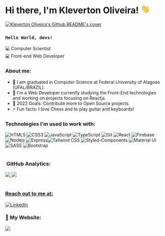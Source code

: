 # Hi there, I'm Kleverton Oliveira! <img alt = gif src ="hand-waving.gif" width= "30"/>

<a href="https://github.com/KlevertonOliveira"><img src="https://media-exp2.licdn.com/dms/image/C4D16AQFv2Zzu4dPhdw/profile-displaybackgroundimage-shrink_200_800/0/1655292265818?e=1660780800&v=beta&t=B_aMBsi9BU7i4kjh3ilJl1bH0lsicx1OUIxLT7T1KYY" alt="Kleverton Oliveira's Github README's cover" title="Kleverton Oliveira's Github README"></a>

### <code>Hello World, devs!</code>

💻 Computer Scientist<br>
💻 Front-end Web Developer<br>

### About me:

- 🔭 I am graduated in Computer Science at Federal University of Alagoas (UFAL/BRAZIL).
- 🌱 I'm a Web Developer currently studying the Front-End technologies and working on projects focusing on Reactjs.
- 🥅 2022 Goals: Contribute more to Open Source projects.
- ⚡ Fun facts: I love Chess and to play guitar and keyboards!

### Technologies I'm used to work with:

<img alt="HTML5" src="https://img.shields.io/badge/HTML5-E34F26?style=for-the-badge&logo=html5&logoColor=white"/> <img alt="CSS3" src="https://img.shields.io/badge/CSS3-1572B6?style=for-the-badge&logo=css3&logoColor=white"/> <img alt="JavaScript" src="https://img.shields.io/badge/JavaScript-323330?style=for-the-badge&logo=javascript&logoColor=F7DF1E" /> <img alt="TypeScript" src="https://img.shields.io/badge/TypeScript-007ACC?style=for-the-badge&logo=typescript&logoColor=white" /> <img alt="Git" src="https://img.shields.io/badge/Git-E34F26?style=for-the-badge&logo=git&logoColor=white" /> <img alt="React" src="https://img.shields.io/badge/React-20232A?style=for-the-badge&logo=react&logoColor=61DAFB" /> <img alt="Firebase" src="https://img.shields.io/badge/Firebase-F29D0C?style=for-the-badge&logo=firebase&logoColor=white" /> <img alt="Nodejs" src="https://img.shields.io/badge/Node.js-43853D?style=for-the-badge&logo=node.js&logoColor=white" /> <img alt="Express" src="https://img.shields.io/badge/Express.js-404D59?style=for-the-badge" /><img alt="Tailwind CSS" src="https://img.shields.io/badge/Tailwind_CSS-38B2AC?style=for-the-badge&logo=tailwind-css&logoColor=white" />
<img alt="Styled-Components" src="https://img.shields.io/badge/styled--components-DB7093?style=for-the-badge&logo=styled-components&logoColor=white" />
<img alt="Material UI" src="https://img.shields.io/badge/Material--UI-0081CB?style=for-the-badge&logo=material-ui&logoColor=white" />
<img alt="SASS" src="https://img.shields.io/badge/Sass-CC6699?style=for-the-badge&logo=sass&logoColor=white" />
<img alt="Bootstrap" src="https://img.shields.io/badge/Bootstrap-563D7C?style=for-the-badge&logo=bootstrap&logoColor=white" />
<br/>
<br/>

### &nbsp;GitHub Analytics:

<div>
  <a href="https://github.com/KlevertonOliveira">
  <img height="180em" src="https://github-readme-stats.vercel.app/api?username=KlevertonOliveira&show_icons=true&theme=dracula&include_all_commits=true&count_private=true"/>
  <img height="180em" src="https://github-readme-stats.vercel.app/api/top-langs/?username=KlevertonOliveira&layout=compact&langs_count=7&theme=dracula"/>
</div>

<br>

### Reach out to me at:

<a href="https://www.linkedin.com/in/klevertonoliveira)"><img alt="LinkedIn" src="https://img.shields.io/badge/LinkedIn-0077B5?style=for-the-badge&logo=linkedin&logoColor=white"/></a>
<br>

### :link: My Website:
<a href="https://klevertonoliveira.vercel.app/"><img src="https://img.shields.io/static/v1?label=Portfolio&message=https://klevertonoliveira.vercel.app/&logo=website&logoColor=white&color=blue&style=plastic"/></a>
  
  

